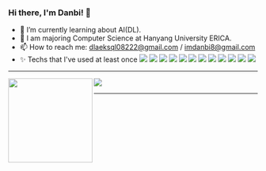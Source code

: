 ### Hi there, I'm Danbi! 👋

- 🌱 I’m currently learning about AI(DL).
- 🏫 I am majoring Computer Science at Hanyang University ERICA.
- 📫 How to reach me: dlaeksql08222@gmail.com / imdanbi8@gmail.com
- ✨ Techs that I've used at least once 
<img src="https://img.shields.io/badge/C-A8B9CC?style=flat-square&logo=C&logoColor=white"/></a> <img src="https://img.shields.io/badge/C++-00599C?style=flat-square&logo=C%2B%2B&logoColor=white"/></a> <img src="https://img.shields.io/badge/Python-3776AB?style=flat-square&logo=Python&logoColor=white"/></a> <img src="https://img.shields.io/badge/Java-007396?style=flat-square&logo=Java&logoColor=white"/></a> <img src="https://img.shields.io/badge/PyTorch-EE4C2C?style=flat-square&logo=PyTorch&logoColor=white"/></a> <img src="https://img.shields.io/badge/Jupyter-F37626?style=flat-square&logo=Jupyter&logoColor=white"/></a> <img src="https://img.shields.io/badge/React-61DAFB?style=flat-square&logo=React&logoColor=white"/></a> <img src="https://img.shields.io/badge/Vue.js-4FC08D?style=flat-square&logo=Vue.js&logoColor=white"/></a> <img src="https://img.shields.io/badge/PostgreSQL-4169E1?style=flat-square&logo=PostgreSQL&logoColor=white"/></a> <img src="https://img.shields.io/badge/RStudio-75AADB?style=flat-square&logo=RStudio&logoColor=white"/></a> <img src="https://img.shields.io/badge/Github-181717?style=flat-square&logo=Github&logoColor=white"/></a> <img src="https://img.shields.io/badge/Slack-4A154B?style=flat-square&logo=slack&logoColor=white"/></a> 

<hr>

<!-- <div align=center>
  
  [![Anurag's github stats](https://github-readme-stats.vercel.app/api?username=LIMDANBI)](https://github.com/LIMDANBI/github-readme-stats) </a>
  [![solved.ac tier](http://mazassumnida.wtf/api/generate_badge?boj=newsweetrain822)](https://solved.ac/newsweetrain822)
  
</div> -->

<div>
  <img height="170" align="left" src="https://github-readme-stats.vercel.app/api?username=LIMDANBI&count_private=true&show_icons=true&theme=radical&include_all_commits=true" />
  <img src="http://mazassumnida.wtf/api/v2/generate_badge?boj=newsweetrain822">
</div>

<hr>

<!--
**LIMDANBI/LIMDANBI** is a ✨ _special_ ✨ repository because its `README.md` (this file) appears on your GitHub profile.

Here are some ideas to get you started:

- 🔭 I’m currently working on ...
- 🌱 I’m currently learning ...
- 👯 I’m looking to collaborate on ...
- 🤔 I’m looking for help with ...
- 💬 Ask me about ...
- 📫 How to reach me: ...
- 😄 Pronouns: ...
- ⚡ Fun fact: ...
-->
